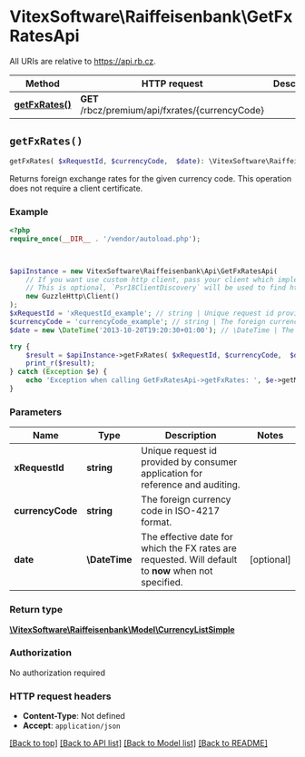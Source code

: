 # VitexSoftware\Raiffeisenbank\GetFxRatesApi

All URIs are relative to https://api.rb.cz.

Method | HTTP request | Description
------------- | ------------- | -------------
[**getFxRates()**](GetFxRatesApi.md#getFxRates) | **GET** /rbcz/premium/api/fxrates/{currencyCode} | 


## `getFxRates()`

```php
getFxRates( $xRequestId, $currencyCode,  $date): \VitexSoftware\Raiffeisenbank\Model\CurrencyListSimple
```



Returns foreign exchange rates for the given currency code.  This operation does not require a client certificate.

### Example

```php
<?php
require_once(__DIR__ . '/vendor/autoload.php');



$apiInstance = new VitexSoftware\Raiffeisenbank\Api\GetFxRatesApi(
    // If you want use custom http client, pass your client which implements `Psr\Http\Client\ClientInterface`.
    // This is optional, `Psr18ClientDiscovery` will be used to find http client. For instance `GuzzleHttp\Client` implements that interface
    new GuzzleHttp\Client()
);
$xRequestId = 'xRequestId_example'; // string | Unique request id provided by consumer application for reference and auditing.
$currencyCode = 'currencyCode_example'; // string | The foreign currency code in ISO-4217 format.
$date = new \DateTime('2013-10-20T19:20:30+01:00'); // \DateTime | The effective date for which the FX rates are requested. Will default to **now** when not specified.

try {
    $result = $apiInstance->getFxRates( $xRequestId, $currencyCode,  $date);
    print_r($result);
} catch (Exception $e) {
    echo 'Exception when calling GetFxRatesApi->getFxRates: ', $e->getMessage(), PHP_EOL;
}
```

### Parameters

Name | Type | Description  | Notes
------------- | ------------- | ------------- | -------------
 **xRequestId** | **string**| Unique request id provided by consumer application for reference and auditing. |
 **currencyCode** | **string**| The foreign currency code in ISO-4217 format. |
 **date** | **\DateTime**| The effective date for which the FX rates are requested. Will default to **now** when not specified. | [optional]

### Return type

[**\VitexSoftware\Raiffeisenbank\Model\CurrencyListSimple**](../Model/CurrencyListSimple.md)

### Authorization

No authorization required

### HTTP request headers

- **Content-Type**: Not defined
- **Accept**: `application/json`

[[Back to top]](#) [[Back to API list]](../../README.md#endpoints)
[[Back to Model list]](../../README.md#models)
[[Back to README]](../../README.md)
